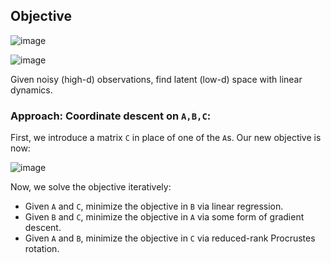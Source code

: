 ## Objective

![image](https://cloud.githubusercontent.com/assets/1677179/19693508/d4bac9f2-9aa9-11e6-806b-76ca4dc124c2.png)

![image](https://cloud.githubusercontent.com/assets/1677179/19276723/4edc2cae-8fa5-11e6-9ef2-78435a3ad130.png)

Given noisy (high-d) observations, find latent (low-d) space with linear dynamics.

### Approach: Coordinate descent on `A,B,C`:

First, we introduce a matrix `C` in place of one of the `A`s. Our new objective is now:

![image](https://cloud.githubusercontent.com/assets/1677179/19693601/1fb9561c-9aaa-11e6-81d1-bc24aeca7632.png)

Now, we solve the objective iteratively:

* Given `A` and `C`, minimize the objective in `B` via linear regression.
* Given `B` and `C`, minimize the objective in `A` via some form of gradient descent.
* Given `A` and `B`, minimize the objective in `C` via reduced-rank Procrustes rotation.

